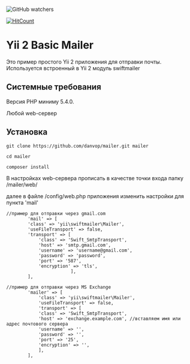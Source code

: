 ![GitHub watchers](https://img.shields.io/github/watchers/danvop/mailer?style=social)

[![HitCount](http://hits.dwyl.com/danvop/mailer.svg)](http://hits.dwyl.com/danvop/mailer)

Yii 2 Basic Mailer
============================

Это пример простого Yii 2 приложения для отправки почты.
Используется встроенный в Yii 2 модуль swiftmailer

Системные требования
------------

Версия PHP миниму 5.4.0.

Любой web-сервер

Установка
------------

~~~ 
git clone https://github.com/danvop/mailer.git mailer

cd mailer

composer install
~~~

В настройках web-сервера прописать в качестве точки входа папку /mailer/web/

далее в файле /config/web.php приложения изменить настройки для пункта 'mail'
~~~
//пример для отправки через gmail.com
        'mail' => [
        'class' => 'yii\swiftmailer\Mailer',
        'useFileTransport' => false,
        'transport' => [
            'class' => 'Swift_SmtpTransport',
            'host' => 'smtp.gmail.com',
            'username' => 'username@gmail.com',
            'password' => 'password',
            'port' => '587',
            'encryption' => 'tls',
                        ],
        ],
~~~

~~~
//пример для отправки через MS Exchange
        'mailer' => [
            'class' => 'yii\swiftmailer\Mailer',
            'useFileTransport' => false,
            'transport' => [
            'class' => 'Swift_SmtpTransport',
            'host' => 'exchange.example.com', //вставляем имя или адрес почтового сервера
            'username' => '', 
            'password' => '',
            'port' => '25',
            'encryption' => '',
            ],
        ],
~~~

